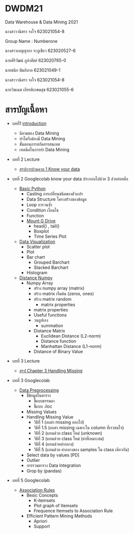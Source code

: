 # DWDM21
Data Warehouse & Data Mining 2021

นางสาววนิศรา จงใจ 623021054-8

Group Name : Numberone

นางสาวเบญญาภา ระภูเขียว 623020527-6

นายศิริวัฒน์ ภูลำสัตย์ 623020765-0

นายธนิก พิมภิบาล 623021049-1

นางสาววนิศรา จงใจ 623021054-8

นายวิฆเนศ เกียรติเกษมสุข 623021055-6

# สารบัญเนื้อหา

* บทที่1 [introduction](https://github.com/Jaomiew/DWDM21/blob/main/HW1.)
  * นิยามของ Data Mining
  * ทำไมจึงต้องมี Data Mining
  * ขั้นตอนการสกัดสารสนเทศ
  * เทคนิคในการทำ Data Mining 

* บทที่ 2 Lecture
  * [สรุปการบ้านคาบ 1 Know your data](https://github.com/Jaomiew/DWDM21/blob/main/HW2.ipynb)
* บทที่ 2 Googlecolab know your data ประกอบไปด้วย 3 ส่วยย่อยคือ
  * [Basic Python](https://github.com/Jaomiew/DWDM21/blob/main/HW2.ipynb)
      * Casting การเปลี่ยนชนิดของตัวเเปร
      * Data Structure โครงสร้างของข้อมูล
      * Loop การวนซ้ำ
      * Condition เงื่อนไข
      * Function
      * [Mount G Drive](https://colab.research.google.com/github/Jaomiew/DWDM21/blob/main/Data102_(Chapter2).ipynb#scrollTo=T5WvddexWdPX)
         * head() , tail()
         * Boxplot
         * Time Series Plot
  * [Data Visualization](https://github.com/Jaomiew/DWDM21/blob/main/Data_Visualization.ipynb)
      * Scatter plot
      * Plot
      * Bar chart
         * Grouped Barchart
         * Stacked Barchart
      * Histogram  
  * [Distance Numpy](https://github.com/Jaomiew/DWDM21/blob/main/Distance_Numpy.ipynb)
      * Numpy Array
         * สร้าง numpy array (matrix) 
         * สร้าง matrix เริ่มต้น (zeros, ones)
         * สร้าง matrix random
              * matrix properties
         * matrix properties
         * Useful functions
         * วนลูปเอง
              * summation
         * Distance Matrix
              * Euclidean Distance (L2-norm)
              * Distance function
              * Manhattan Distance (L1-norm)
         * Distance of Binary Value
  
* บทที่ 3 Lecture
  * [สรุป Chapter 3 Handling Missing](https://github.com/Jaomiew/DWDM21/blob/main/Chapter_3_(Handling_Missing).ipynb)
* บทที่ 3 Googlecolab
  * [Data Preprocessing](https://github.com/Jaomiew/DWDM21/blob/main/Chapter_3_(Handling_Missing).ipynb)
      * ชี้ข้อมูลในตาราง 
         * ชี้แบบธรรมดา 
         * ชี้แบบ .iloc
      * Missing Values
      * Handling Missing Value
         * วิธีที่ 1 (ลบค่า missing ออกไป) 
         * วิธีที่ 1.5 (ลบค่า missing เฉพาะใน column ที่เราสนใจ)
         * วิธีที่ 2 (แทนด้วย class ใหม่ (unknown)
         * วิธีที่ 3 (แทนด้วย class ใหม่ (ค่าที่เหมาะสม)
         * วิธีที่ 4 (แทนด้วยค่ากลาง)
         * วิธีที่ 5 (แทนด้วย ค่ากลางของ samples ใน class เดียวกัน)
      * Select data by values [PD]
      * Outlier
      * การรวมตาราง Data Integration
      * Grop by (pandas) 
 
* บทที่ 5 Googlecolab
  * [Association Rules](https://github.com/Jaomiew/DWDM21/blob/main/Chapeter6_Association_Rules.ipynb)
    * Besic Concepts
       * K-itemsets
       * Plot graph of Itemsets
       * Frequence Itemsets to Association Rule
    * Efficient Pattern Mining Methods
       * Apriori
       * Support
 








